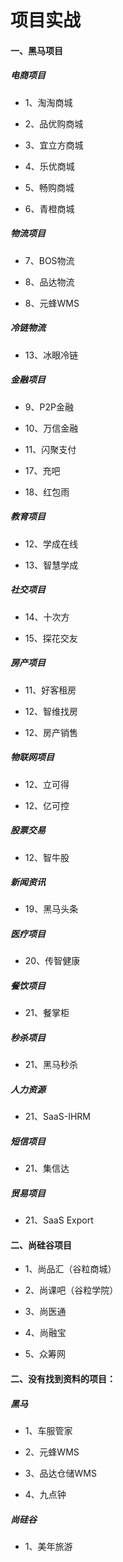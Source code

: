 # 项目实战

#### 一、黑马项目
##### 电商项目

- 1、淘淘商城

- 2、品优购商城

- 3、宜立方商城

- 4、乐优商城

- 5、畅购商城

- 6、青橙商城

##### 物流项目

- 7、BOS物流

- 8、品达物流

- 8、元蜂WMS

##### 冷链物流

- 13、冰眼冷链


##### 金融项目

- 9、P2P金融

- 10、万信金融

- 11、闪聚支付

- 17、充吧

- 18、红包雨

##### 教育项目

- 12、学成在线

- 13、智慧学成

##### 社交项目

- 14、十次方

- 15、探花交友

##### 房产项目

- 11、好客租房

- 12、智维找房

- 12、房产销售

##### 物联网项目

- 12、立可得

- 12、亿可控

##### 股票交易

- 12、智牛股

##### 新闻资讯

- 19、黑马头条

##### 医疗项目

- 20、传智健康

##### 餐饮项目

- 21、餐掌柜

##### 秒杀项目

- 21、黑马秒杀

##### 人力资源

- 21、SaaS-IHRM

##### 短信项目

- 21、集信达

##### 贸易项目

- 21、SaaS Export


#### 二、尚硅谷项目

- 1、尚品汇（谷粒商城）

- 2、尚课吧（谷粒学院）

- 3、尚医通

- 4、尚融宝

- 5、众筹网

#### 二、没有找到资料的项目：

##### 黑马

- 1、车服管家

- 2、元蜂WMS

- 3、品达仓储WMS

- 4、九点钟

##### 尚硅谷

- 1、美年旅游





